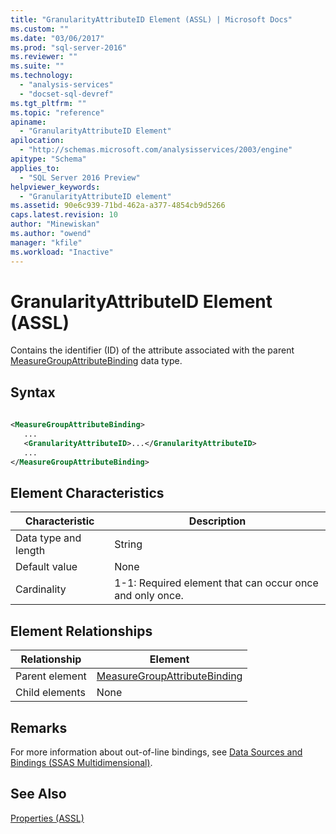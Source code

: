 ```yaml
---
title: "GranularityAttributeID Element (ASSL) | Microsoft Docs"
ms.custom: ""
ms.date: "03/06/2017"
ms.prod: "sql-server-2016"
ms.reviewer: ""
ms.suite: ""
ms.technology: 
  - "analysis-services"
  - "docset-sql-devref"
ms.tgt_pltfrm: ""
ms.topic: "reference"
apiname: 
  - "GranularityAttributeID Element"
apilocation: 
  - "http://schemas.microsoft.com/analysisservices/2003/engine"
apitype: "Schema"
applies_to: 
  - "SQL Server 2016 Preview"
helpviewer_keywords: 
  - "GranularityAttributeID element"
ms.assetid: 90e6c939-71bd-462a-a377-4854cb9d5266
caps.latest.revision: 10
author: "Minewiskan"
ms.author: "owend"
manager: "kfile"
ms.workload: "Inactive"
---
```

# GranularityAttributeID Element (ASSL)
  Contains the identifier (ID) of the attribute associated with the parent [MeasureGroupAttributeBinding](../../../analysis-services/scripting/data-type/measuregroupattributebinding-data-type-out-of-line-assl.md) data type.  
  
## Syntax  
  
```xml  
  
<MeasureGroupAttributeBinding>  
   ...  
   <GranularityAttributeID>...</GranularityAttributeID>  
   ...  
</MeasureGroupAttributeBinding>  
```  
  
## Element Characteristics  
  
|Characteristic|Description|  
|--------------------|-----------------|  
|Data type and length|String|  
|Default value|None|  
|Cardinality|1-1: Required element that can occur once and only once.|  
  
## Element Relationships  
  
|Relationship|Element|  
|------------------|-------------|  
|Parent element|[MeasureGroupAttributeBinding](../../../analysis-services/scripting/data-type/measuregroupattributebinding-data-type-out-of-line-assl.md)|  
|Child elements|None|  
  
## Remarks  
 For more information about out-of-line bindings, see [Data Sources and Bindings &#40;SSAS Multidimensional&#41;](../../../analysis-services/multidimensional-models/data-sources-and-bindings-ssas-multidimensional.md).  
  
## See Also  
 [Properties &#40;ASSL&#41;](../../../analysis-services/scripting/properties/properties-assl.md)  
  
  

